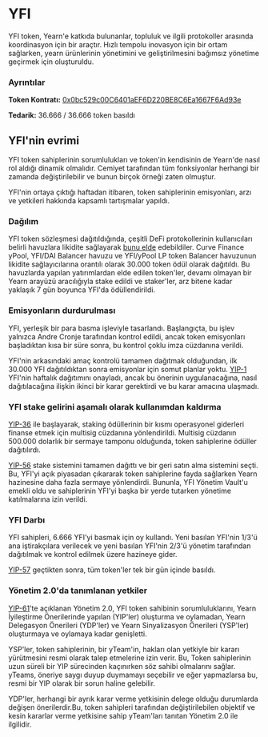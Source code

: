 # YFI

YFI token, Yearn'e katkıda bulunanlar, topluluk ve ilgili protokoller arasında koordinasyon için bir araçtır. Hızlı tempolu inovasyon için bir ortam sağlarken, yearn ürünlerinin yönetimini ve geliştirilmesini  bağımsız yönetime geçirmek için oluşturuldu.

### Ayrıntılar

**Token Kontratı:** [0x0bc529c00C6401aEF6D220BE8C6Ea1667F6Ad93e](https://etherscan.io/address/0x0bc529c00C6401aEF6D220BE8C6Ea1667F6Ad93e)

**Tedarik:** 36.666 / 36.666 token basıldı


## YFI'nin evrimi

YFI token sahiplerinin sorumlulukları ve token'in kendisinin de Yearn'de nasıl rol aldığı dinamik olmalıdır. Cemiyet tarafından tüm fonksiyonlar herhangi bir zamanda değiştirilebilir ve bunun birçok örneği zaten olmuştur.

YFI'nin ortaya çıktığı haftadan itibaren, token sahiplerinin emisyonları, arzı ve yetkileri hakkında kapsamlı tartışmalar yapıldı.

### Dağılım

YFI token sözleşmesi dağıtıldığında, çeşitli DeFi protokollerinin kullanıcıları belirli havuzlara likidite sağlayarak [bunu elde](https://www.youtube.com/watch?v=kjv-sW2PBS4&ab_channel=DeFiTutorialswithDeFiDad) edebildiler. Curve Finance yPool, YFI/DAI Balancer havuzu ve YFI/yPool LP token Balancer havuzunun likidite sağlayıcılarına orantılı olarak 30.000 token ödül olarak dağıtıldı. Bu havuzlarda yapılan yatırımlardan elde edilen token'ler, devamı olmayan bir Yearn arayüzü aracılığıyla stake edildi ve staker'ler, arz bitene kadar yaklaşık 7 gün boyunca YFI'da ödüllendirildi.

### Emisyonların durdurulması

YFI, yerleşik bir para basma işleviyle tasarlandı. Başlangıçta, bu işlev yalnızca Andre Cronje tarafından kontrol edildi, ancak token emisyonları başladıktan kısa bir süre sonra, bu kontrol çoklu imza cüzdanına verildi.

YFI'nin arkasındaki amaç kontrolü tamamen dağıtmak olduğundan, ilk 30.000 YFI dağıtıldıktan sonra emisyonlar için somut planlar yoktu. [YIP-1](https://yips.yearn.finance/YIPS/yip-1) YFI'nin haftalık dağıtımını onayladı, ancak bu önerinin uygulanacağına, nasıl dağıtılacağına ilişkin ikinci bir karar gerektirdi ve bu karar amacına ulaşmadı.

### YFI stake gelirini aşamalı olarak kullanımdan kaldırma

[YIP-36](https://yips.yearn.finance/YIPS/yip-36) ile başlayarak, staking ödüllerinin bir kısmı operasyonel giderleri finanse etmek için multisig cüzdanına yönlendirildi. Multisig cüzdanın 500.000 dolarlık bir sermaye tamponu olduğunda, token sahiplerine ödüller dağıtılırdı.

[YIP-56](https://snapshot.org/#/yearn/proposal/Qmb6gBzjvgLMazSrQQGVcjutLNdkVyM2Lh6yckMzdoaHWZ) stake sistemini tamamen dağıttı ve bir geri satın alma sistemini seçti. Bu, YFI'yi açık piyasadan çıkararak token sahiplerine fayda sağlarken Yearn hazinesine daha fazla sermaye yönlendirdi. Bununla, YFI Yönetim Vault'u emekli oldu ve sahiplerinin YFI'yi başka bir yerde tutarken yönetime katılmalarına izin verildi.

### YFI Darbı

YFI sahipleri, 6.666 YFI'yi basmak için oy kullandı. Yeni basılan YFI'nin 1/3'ü ana iştirakçılara verilecek ve yeni basılan YFI'nin 2/3'ü yönetim tarafından dağıtılmak ve kontrol edilmek üzere hazineye gider.

[YIP-57](https://snapshot.org/#/yearn/proposal/QmX8oYTSkaXSARYZn7RuQzUufW9bVVQtwJ3zxurWrquS9a) geçtikten sonra, tüm token'ler tek bir gün içinde basıldı.


### Yönetim 2.0'da tanımlanan yetkiler

[YIP-61](https://snapshot.org/#/ybaby.eth/proposal/QmSMyYeKrRpnA7Xn56o2NtbCUzxmhzCupL7LxMA1reXxq4)'te açıklanan Yönetim 2.0, YFI token sahibinin sorumluluklarını, Yearn İyileştirme Önerilerinde yapılan (YIP'ler) oluşturma ve oylamadan, Yearn Delegasyon Önerileri (YDP'ler) ve Yearn Sinyalizasyon Önerileri (YSP'ler) oluşturmaya ve oylamaya kadar genişletti.

YSP'ler, token sahiplerinin, bir yTeam'in, hakları olan yetkiyle bir kararı yürütmesini resmi olarak talep etmelerine izin verir. Bu, Token sahiplerinin uzun süreli bir YIP sürecinden kaçınırken söz sahibi olmalarını sağlar. yTeams, öneriye saygı duyup duymamayı seçebilir ve eğer yapmazlarsa bu, resmi bir YIP olarak bir sorun haline gelebilir.

YDP'ler, herhangi bir ayrık karar verme yetkisinin delege olduğu  durumlarda değişen önerilerdir.Bu, token sahipleri tarafından değiştirilebilen objektif ve kesin kararlar verme yetkisine sahip yTeam'ları tanıtan Yönetim 2.0 ile ilgilidir.
